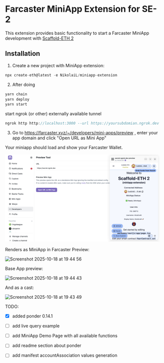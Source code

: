 # Farcaster MiniApp Extension for SE-2

This extension provides basic functionality to start a Farcaster MiniApp development with [Scaffold-ETH 2](https://scaffoldeth.io)


## Installation

1. Create a new project with MiniApp extension:

```typescript
npx create-eth@latest -e NikolaiL/miniapp-extension
```


2. After doing 

```typescript
yarn chain
yarn deploy
yarn start
```

start ngrok (or other) externally available tunnel

```typescript
ngrok http http://localhost:3000 --url https://yoursubdomian.ngrok.dev
```

3. Go to https://farcaster.xyz/~/developers/mini-apps/preview , enter your app domain and click "Open URL as Mini App"


Your miniapp should load and show your Farcaster Wallet.

![MiniApp Screenshot](images/MiniAppScreenshot.png)


Renders as MiniApp in Farcaster Preview:

<img width="385" height="330" alt="Screenshot 2025-10-18 at 19 44 56" src="https://github.com/user-attachments/assets/3d67091b-7f90-4a0f-a98e-c2a749118856" />


Base App preview:

<img width="372" height="307" alt="Screenshot 2025-10-18 at 19 44 43" src="https://github.com/user-attachments/assets/1e8110fd-1238-4849-816d-4dc45c8fd502" />

And as a cast:

<img width="502" height="448" alt="Screenshot 2025-10-18 at 19 43 49" src="https://github.com/user-attachments/assets/5bc979b9-6efd-42d9-bf1f-71637577f768" />


TODO:

- [x] added ponder 0.14.1  
- [ ] add live query example
- [ ] add MiniApp Demo Page with all available functions
- [ ] add readme section about ponder
- [ ] add manifest accountAssociation values generation

